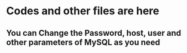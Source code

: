# Codes and other files are here

## You can Change the Password, host, user and other parameters of MySQL as you need


